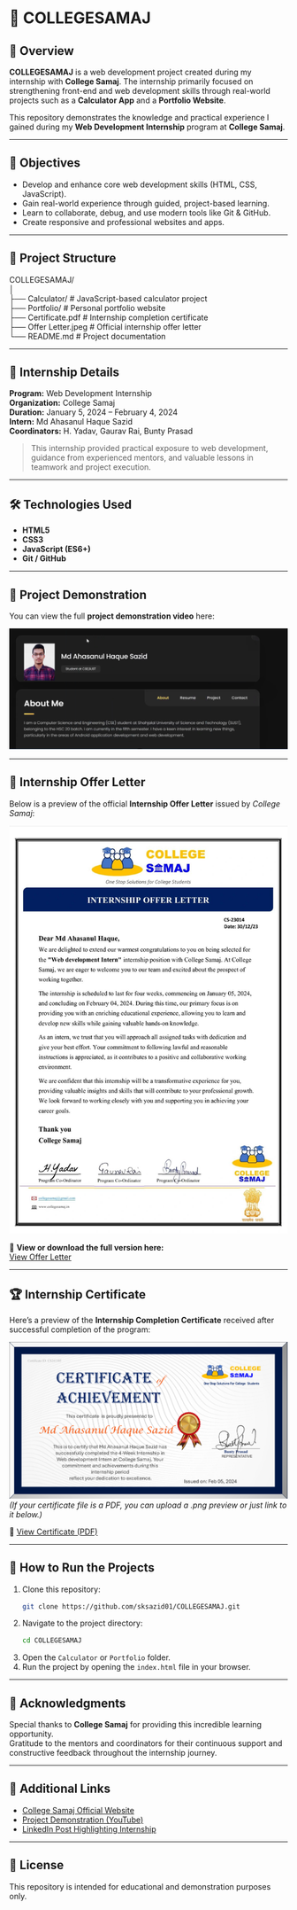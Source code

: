 # 🏫 COLLEGESAMAJ  

## 📘 Overview  
**COLLEGESAMAJ** is a web development project created during my internship with **College Samaj**. The internship primarily focused on strengthening front-end and web development skills through real-world projects such as a **Calculator App** and a **Portfolio Website**.  

This repository demonstrates the knowledge and practical experience I gained during my **Web Development Internship** program at **College Samaj**.  

---

## 🎯 Objectives  
- Develop and enhance core web development skills (HTML, CSS, JavaScript).  
- Gain real-world experience through guided, project-based learning.  
- Learn to collaborate, debug, and use modern tools like Git & GitHub.  
- Create responsive and professional websites and apps.  

---

## 🧩 Project Structure  
COLLEGESAMAJ/  
│  
├── Calculator/        # JavaScript-based calculator project  
├── Portfolio/         # Personal portfolio website  
├── Certificate.pdf    # Internship completion certificate  
├── Offer Letter.jpeg  # Official internship offer letter  
└── README.md          # Project documentation  

---

## 💼 Internship Details  
**Program:** Web Development Internship  
**Organization:** College Samaj  
**Duration:** January 5, 2024 – February 4, 2024  
**Intern:** Md Ahasanul Haque Sazid  
**Coordinators:** H. Yadav, Gaurav Rai, Bunty Prasad  

> This internship provided practical exposure to web development, guidance from experienced mentors, and valuable lessons in teamwork and project execution.  

---

## 🛠️ Technologies Used  
- **HTML5**  
- **CSS3**  
- **JavaScript (ES6+)**  
- **Git / GitHub**  

---

## 🎥 Project Demonstration  
You can view the full **project demonstration video** here:  

[![COLLEGESAMAJ Project Demonstration](Image.png)](https://youtu.be/yZfYxbAdTpU)  

---

## 📜 Internship Offer Letter  
Below is a preview of the official **Internship Offer Letter** issued by *College Samaj*:  

![Offer Letter Preview](./Offer%20Letter.jpeg)  

📎 **View or download the full version here:**  
[View Offer Letter](./Offer%20Letter.jpeg)  

---

## 🏆 Internship Certificate  
Here’s a preview of the **Internship Completion Certificate** received after successful completion of the program:  

![Certificate Preview](./Certificate.png)  
*(If your certificate file is a PDF, you can upload a .png preview or just link to it below.)*  

📎 [View Certificate (PDF)](./Certificate.pdf)  

---

## 🚀 How to Run the Projects  
1. Clone this repository:  
   ```bash
   git clone https://github.com/sksazid01/COLLEGESAMAJ.git
   ```  
2. Navigate to the project directory:  
   ```bash
   cd COLLEGESAMAJ
   ```  
3. Open the `Calculator` or `Portfolio` folder.  
4. Run the project by opening the `index.html` file in your browser.  

---

## 🌟 Acknowledgments  
Special thanks to **College Samaj** for providing this incredible learning opportunity.  
Gratitude to the mentors and coordinators for their continuous support and constructive feedback throughout the internship journey.  

---

## 🔗 Additional Links  
- [College Samaj Official Website](https://www.collegesamaj.in)  
- [Project Demonstration (YouTube)](https://youtu.be/yZfYxbAdTpU)  
- [LinkedIn Post Highlighting Internship](https://www.linkedin.com/posts/sksazid_collegesamaj-activity-7160326783383281664-4CZb?utm_source=share&utm_medium=member_desktop&rcm=ACoAAEQ7eTABfzDfILnlq-z7OGobyjn9Tvbdta4) 

---

## 📄 License  
This repository is intended for educational and demonstration purposes only.  
